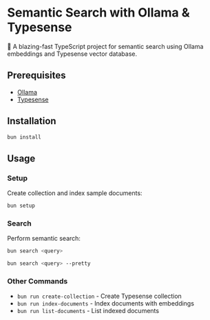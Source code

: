 # Semantic Search with Ollama & Typesense

🚀 A blazing-fast TypeScript project for semantic search using Ollama embeddings and Typesense vector database.

## Prerequisites

- [Ollama](https://ollama.ai/)
- [Typesense](https://typesense.org/)

## Installation

```bash
bun install
```

## Usage

### Setup
Create collection and index sample documents:
```bash
bun setup
```

### Search
Perform semantic search:
```bash
bun search <query>

bun search <query> --pretty
```

### Other Commands
- `bun run create-collection` - Create Typesense collection
- `bun run index-documents` - Index documents with embeddings
- `bun run list-documents` - List indexed documents
